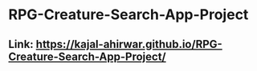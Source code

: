 # RPG-Creature-Search-App-Project
## Link: https://kajal-ahirwar.github.io/RPG-Creature-Search-App-Project/
